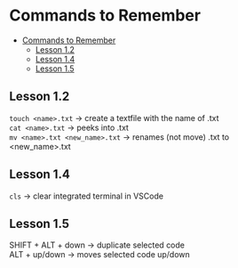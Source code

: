 # Commands to Remember
- [Commands to Remember](#commands-to-remember)
  - [Lesson 1.2](#lesson-12)
  - [Lesson 1.4](#lesson-14)
  - [Lesson 1.5](#lesson-15)

## Lesson 1.2
`touch <name>.txt` -> create a textfile with the name of <name>.txt<br>
`cat <name>.txt` -> peeks into <name>.txt<br>
`mv <name>.txt <new_name>.txt` -> renames (not move) <name>.txt to <new_name>.txt<br>

## Lesson 1.4
`cls` -> clear integrated terminal in VSCode

## Lesson 1.5
SHIFT + ALT + down -> duplicate selected code<br>
ALT + up/down -> moves selected code up/down<br>
